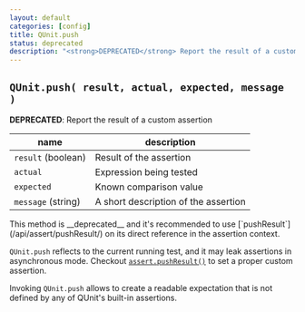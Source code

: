 ```yaml
---
layout: default
categories: [config]
title: QUnit.push
status: deprecated
description: "<strong>DEPRECATED</strong> Report the result of a custom assertion"
---
```


## `QUnit.push( result, actual, expected, message )`

__DEPRECATED__: Report the result of a custom assertion

| name               | description                          |
|--------------------|--------------------------------------|
| `result` (boolean) | Result of the assertion              |
| `actual`           | Expression being tested              |
| `expected`         | Known comparison value               |
| `message` (string) | A short description of the assertion |

<p class="warning">This method is __deprecated__ and it's recommended to use [`pushResult`](/api/assert/pushResult/) on its direct reference in the assertion context.</p>

`QUnit.push` reflects to the current running test, and it may leak assertions in asynchronous mode. Checkout [`assert.pushResult()`](/api/assert/pushResult/) to set a proper custom assertion.

Invoking `QUnit.push` allows to create a readable expectation that is not defined by any of QUnit's built-in assertions.
